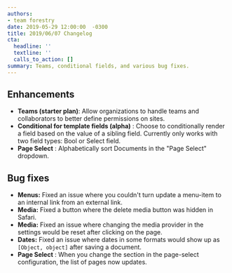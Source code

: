 ```yaml
---
authors:
- team forestry
date: 2019-05-29 12:00:00  -0300
title: 2019/06/07 Changelog
cta:
  headline: ''
  textline: ''
  calls_to_action: []
summary: Teams, conditional fields, and various bug fixes.
---
```

## Enhancements

* **Teams (starter plan)**: Allow organizations to handle teams and collaborators to better define permissions on sites.
* **Conditional for template fields (alpha)** : Choose to conditionally render a field based on the value of a sibling field. Currently only works with two field types: Bool or Select field.
* **Page Select** : Alphabetically sort Documents in the "Page Select" dropdown.

## Bug fixes

* **Menus:** Fixed an issue where you couldn't turn update a menu-item to an internal link from an external link.
* **Media:** Fixed a button where the delete media button was hidden in Safari.
* **Media:** Fixed an issue where changing the media provider in the settings would be reset after clicking on the page.
* **Dates:** Fixed an issue where dates in some formats would show up as `[Object, object]` after saving a document.
* **Page Select** : When you change the section in the page-select configuration, the list of pages now updates.